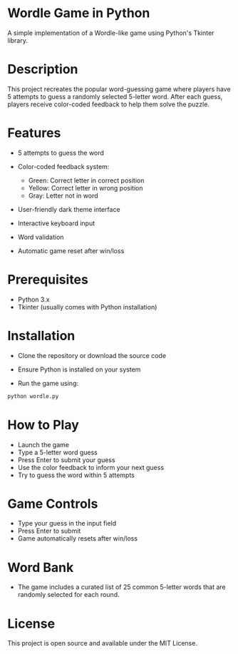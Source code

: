 # Wordle Game in Python
A simple implementation of a Wordle-like game using Python's Tkinter library.

# Description
This project recreates the popular word-guessing game where players have 5 attempts to guess a randomly selected 5-letter word. After each guess, players receive color-coded feedback to help them solve the puzzle.

# Features

- 5 attempts to guess the word

- Color-coded feedback system:
   - Green: Correct letter in correct position
   - Yellow: Correct letter in wrong position
   - Gray: Letter not in word

- User-friendly dark theme interface

- Interactive keyboard input

- Word validation

- Automatic game reset after win/loss

# Prerequisites
 - Python 3.x
 - Tkinter (usually comes with Python installation)

# Installation
 - Clone the repository or download the source code
 - Ensure Python is installed on your system
   
 - Run the game using:
```bash
python wordle.py
```
   
# How to Play
 - Launch the game
 - Type a 5-letter word guess
 - Press Enter to submit your guess
 - Use the color feedback to inform your next guess
 - Try to guess the word within 5 attempts

# Game Controls

 - Type your guess in the input field
 - Press Enter to submit
 - Game automatically resets after win/loss

# Word Bank
 - The game includes a curated list of 25 common 5-letter words that are randomly selected for each round.

# License
This project is open source and available under the MIT License.
